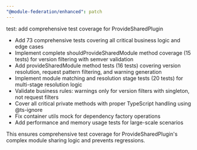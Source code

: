 ```yaml
---
"@module-federation/enhanced": patch
---
```


test: add comprehensive test coverage for ProvideSharedPlugin

- Add 73 comprehensive tests covering all critical business logic and edge cases
- Implement complete shouldProvideSharedModule method coverage (15 tests) for version filtering with semver validation
- Add provideSharedModule method tests (16 tests) covering version resolution, request pattern filtering, and warning generation
- Implement module matching and resolution stage tests (20 tests) for multi-stage resolution logic
- Validate business rules: warnings only for version filters with singleton, not request filters
- Cover all critical private methods with proper TypeScript handling using @ts-ignore
- Fix container utils mock for dependency factory operations
- Add performance and memory usage tests for large-scale scenarios

This ensures comprehensive test coverage for ProvideSharedPlugin's complex module sharing logic and prevents regressions.